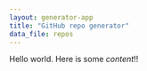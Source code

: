 ```yaml
---
layout: generator-app
title: "GitHub repo generator"
data_file: repos
---
```


Hello world. Here is some *content*!!
